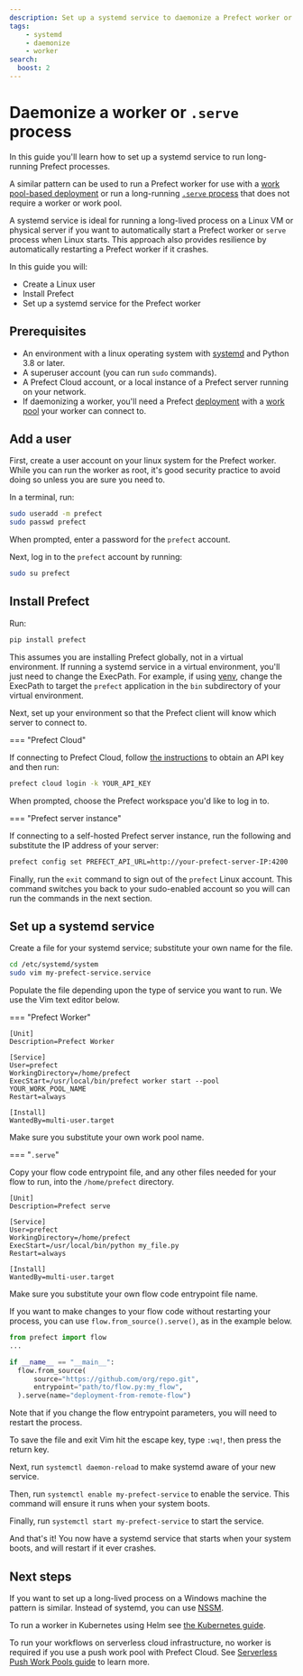 ```yaml
---
description: Set up a systemd service to daemonize a Prefect worker or create long-running deployment serve process
tags:
    - systemd
    - daemonize
    - worker
search:
  boost: 2
---
```


# Daemonize a worker or `.serve` process

In this guide you'll learn how to set up a systemd service to run long-running Prefect processes.

A similar pattern can be used to run a Prefect worker for use with a [work pool-based deployment](/guides/prefect-deploy/) or run a long-running [`.serve` process](/tutorial/deployments/#create-a-deployment) that does not require a worker or work pool.

A systemd service is ideal for running a long-lived process on a Linux VM or physical server if you want to automatically start a Prefect worker or `serve` process when Linux starts.
This approach also provides resilience by automatically restarting a Prefect worker if it crashes.

In this guide you will:

* Create a Linux user
* Install Prefect
* Set up a systemd service for the Prefect worker

## Prerequisites

* An environment with a linux operating system with [systemd](https://systemd.io/) and Python 3.8 or later.
* A superuser account (you can run `sudo` commands).
* A Prefect Cloud account, or a local instance of a Prefect server running on your network.
* If daemonizing a worker, you'll need a Prefect [deployment](/concepts/deployments/) with a [work pool](/concepts/work-pools/) your worker can connect to.

## Add a user

First, create a user account on your linux system for the Prefect worker.
While you can run the worker as root, it's good security practice to avoid doing so unless you are sure you need to.

In a terminal, run:

```bash
sudo useradd -m prefect
sudo passwd prefect
```

When prompted, enter a password for the `prefect` account.

Next, log in to the `prefect` account by running:

```bash
sudo su prefect
```

## Install Prefect

Run:

```bash
pip install prefect
```

This assumes you are installing Prefect globally, not in a virtual environment.
If running a systemd service in a virtual environment, you'll just need to change the ExecPath.
For example, if using [venv](https://docs.python.org/3/library/venv.html), change the ExecPath to target the `prefect` application in the `bin` subdirectory of your virtual environment.

Next, set up your environment so that the Prefect client will know which server to connect to.

=== "Prefect Cloud"

  If connecting to Prefect Cloud, follow [the instructions](https://docs.prefect.io/ui/cloud-getting-started/#create-an-api-key) to obtain an API key and then run:

  ```bash
  prefect cloud login -k YOUR_API_KEY
  ```

  When prompted, choose the Prefect workspace you'd like to log in to.

=== "Prefect server instance"

  If connecting to a self-hosted Prefect server instance, run the following and substitute the IP address of your server:

  ```bash
  prefect config set PREFECT_API_URL=http://your-prefect-server-IP:4200
  ```

Finally, run the `exit` command to sign out of the `prefect` Linux account.
This command switches you back to your sudo-enabled account so you will can run the commands in the next section.

## Set up a systemd service

Create a file for your systemd service; substitute your own name for the file.

```bash
cd /etc/systemd/system
sudo vim my-prefect-service.service
```

Populate the file depending upon the type of service you want to run. We use the Vim text editor below.

=== "Prefect Worker"

  ```
  [Unit]
  Description=Prefect Worker

  [Service]
  User=prefect
  WorkingDirectory=/home/prefect
  ExecStart=/usr/local/bin/prefect worker start --pool YOUR_WORK_POOL_NAME
  Restart=always

  [Install]
  WantedBy=multi-user.target

  ```

  Make sure you substitute your own work pool name.

=== "`.serve`"

  Copy your flow code entrypoint file, and any other files needed for your flow to run, into the `/home/prefect` directory.

  ```
  [Unit]
  Description=Prefect serve 

  [Service]
  User=prefect
  WorkingDirectory=/home/prefect
  ExecStart=/usr/local/bin/python my_file.py
  Restart=always

  [Install]
  WantedBy=multi-user.target

  ```

  Make sure you substitute your own flow code entrypoint file name.

  If you want to make changes to your flow code without restarting your process, you can use `flow.from_source().serve()`, as in the example below.

  ```python
  from prefect import flow
  ...

  if __name__ == "__main__":
    flow.from_source(
        source="https://github.com/org/repo.git",
        entrypoint="path/to/flow.py:my_flow",
    ).serve(name="deployment-from-remote-flow")
  ```

  Note that if you change the flow entrypoint parameters, you will need to restart the process.

To save the file and exit Vim hit the escape key, type `:wq!`, then press the return key.

Next, run `systemctl daemon-reload` to make systemd aware of your new service.

Then, run `systemctl enable my-prefect-service` to enable the service.
This command will ensure it runs when your system boots.

Finally, run `systemctl start my-prefect-service` to start the service.

And that's it!
You now have a systemd service that starts when your system boots, and will restart if it ever crashes.

## Next steps

If you want to set up a long-lived process on a Windows machine the pattern is similar.
Instead of systemd, you can use [NSSM](https://nssm.cc/).

To run a worker in Kubernetes using Helm see [the Kubernetes guide](/guides/deployment/kubernetes/#deploy-a-worker-using-helm).

To run your workflows on serverless cloud infrastructure, no worker is required if you use a push work pool with Prefect Cloud.
See [Serverless Push Work Pools guide](/guides/deployment/push-work-pools/) to learn more.

